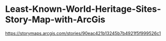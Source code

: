 # Least-Known-World-Heritage-Sites-Story-Map-with-ArcGis
https://storymaps.arcgis.com/stories/90eac421b13245b7b4921f5f999526c1

